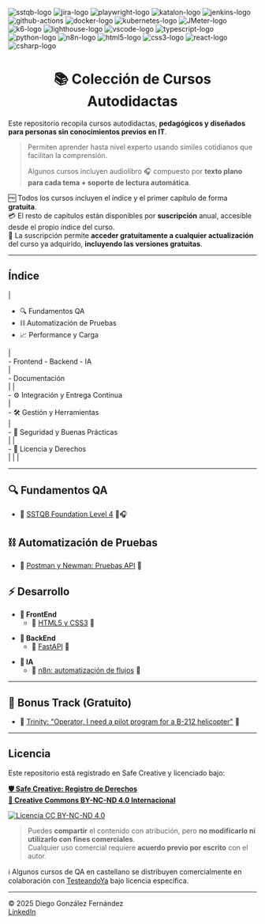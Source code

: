 ![sstqb-logo] ![jira-logo] ![playwright-logo] ![katalon-logo] ![jenkins-logo] ![github-actions] ![docker-logo] ![kubernetes-logo] ![JMeter-logo] ![k6-logo] ![lighthouse-logo] ![vscode-logo] ![typescript-logo] ![python-logo] ![n8n-logo] ![html5-logo] ![css3-logo] ![react-logo] ![csharp-logo]

<h1 align="center">📚 Colección de Cursos Autodidactas</h1>

Este repositorio recopila cursos autodidactas, **pedagógicos y diseñados para personas sin conocimientos previos en IT**.
> Permiten aprender hasta nivel experto usando símiles cotidianos que facilitan la comprensión.
>
> Algunos cursos incluyen audiolibro 🎧 compuesto por **texto plano para cada tema + soporte de lectura automática**.

🆓 Todos los cursos incluyen el índice y el primer capítulo de forma **gratuita**.  
💳 El resto de capítulos están disponibles por **suscripción** anual, accesible desde el propio índice del curso.  
🔁 La suscripción permite **acceder gratuitamente a cualquier actualización** del curso ya adquirido, **incluyendo las versiones gratuitas**.

---

## Índice

| <div>
- 🔍 Fundamentos QA  
- ⛓️ Automatización de Pruebas  
- 📈 Performance y Carga  
</div> | <div>
- Frontend  
- Backend  
- IA  
</div> | <div>
- Documentación  
</div> |
| <div>
- ⚙️ Integración y Entrega Continua  
</div> | <div>
- 🛠️ Gestión y Herramientas  
</div> | <div>
- 🔐 Seguridad y Buenas Prácticas  
</div> |
| <div>
- 🔐 Licencia y Derechos  
</div> |  |  |

---

<a id="qa">

<a id="qa-fundaments">

## 🔍 Fundamentos QA

- 🚧 [SSTQB Foundation Level 4](./courses/qa-fundaments/sstqb/readme.md) 📖🎧

<a id="qa-automation">

## ⛓️ Automatización de Pruebas

- 🚧 [Postman y Newman: Pruebas API](./courses/automation/postman/readme.md) 📖

<a id="desarrollo">

## ⚡ Desarrollo

<a id="dev-frontend">

- **🪪 FrontEnd**
  - 🚧 [HTML5 y CSS3](./courses/dev-and-ia/html5/readme.md) 📖

<a id="dev-backend">

- **🧳 BackEnd**
  - 🚧 [FastAPI](./courses/dev-and-ia/fastapi/readme.md) 📖

<a id="dev-ia">

- **🧠 IA**
  - 🚧 [n8n: automatización de flujos](./courses/dev-and-ia/n8n/readme.md) 📖

---

<a id="bonustrack">

## 🎁 Bonus Track (Gratuito)  

- 🚧 [Trinity: "Operator, I need a pilot program for a B-212 helicopter"](./courses/resources/helicopter/readme.md) 📖

---

<!--
## 🛠️ Gestión y Herramientas

- [Docker para testers](./courses/containers/docker/readme.md) 📖 (35 €)
- [Git](./courses/tools/git/readme.md) 📖 (25 €)
- [Jira](./courses/tools/jira/readme.md) 📖 (25 €)
- [Kubernetes](./courses/containers/kubernetes/readme.md) 📖 (50 €)

## 🧪 Automatización de Pruebas

- [Appium con C#](./courses/automation/appium/readme.md) 📖 (60 €)
- [Katalon Studio: Pruebas Mobile](./courses/automation/katalon/readme.md) 📖 (50 €)
- [Playwright con C#: QA industrial](./courses/automation/playwright/readme.md) 📖 (70 €)

## ⚙️ Integración y Entrega Continua

- [Bamboo](./courses/ci-cd/bamboo/readme.md) 📖 (30 €)
- [GitHub Actions](./courses/ci-cd/github-actions/readme.md) 📖 (30 €)
- [Jenkins](./courses/ci-cd/jenkins/readme.md) 📖 (30 €)

## 📈 Performance y Carga

- [Axe-Core](./courses/performance/axe-core/readme.md) 📖 (30 €)
- [JMeter](./courses/performance/jmeter/readme.md) 📖 (40 €)
- [K6](./courses/performance/k6/readme.md) 📖 (40 €)
- [LightHouse](./courses/performance/lighthouse/lighthouse/readme.md) 📖 (40 €)

## ⚡ Desarrollo

- [Go Language (GoLang)](./courses/dev-and-ia/golang/readme.md) 📖 (40 €)
- [Python](./courses/dev-and-ia/python/readme.md) 📖 (50 €)
- [TypeScript](./courses/dev-and-ia/typescript/readme.md) 📖 (50 €)
- **🪪 FrontEnd**
  - [Desarrollo Web en C# con Razor](./courses/dev-and-ia/csharp-razor/readme.md) 📖 (60 €)
  - [React con TypeScript](./courses/dev-and-ia/react/readme.md) 📖 (60 €)
- **🧳 BackEnd**
  - [Desarrollo Backend y Sistemas con C#](./courses/dev-and-ia/csharp-backend/readme.md) 📖 (60 €)
  - [Flask](./courses/dev-and-ia/flask/readme.md) 📖 (40 €)
- **🧠 IA**
  - [IA en C#](./courses/dev-and-ia/csharp-ia/readme.md) 📖 (70 €)
  - [IA Developer con Python](./courses/dev-and-ia/ia-python/readme.md) 📖 (70 €)

## 🔐 Seguridad y Buenas Prácticas

- [OWASP](./courses/security/owasp/readme.md) 📖 (35 €)
- [Seguridad para testers](./courses/security/security/readme.md) 📖 (35 €)

## 📋 Documentación

- [Árboles de decisión](./courses/documentation/decision-trees/readme.md) 📖 (20 €)
- [Confluence](./courses/documentation/confluence/readme.md) 📖 (20 €)
- [DFD: Diagramas de Flujo de Datos](./courses/documentation/dfd/readme.md) 📖 (20 €)
- [EDR: Diagramas Entidad Relación](./courses/documentation/edr/readme.md) 📖 (20 €)
- [Grafos de Gantt: Planificación de proyectos y paralelismo](./courses/documentation/gantt/readme.md) 📖 (20 €)
- [Markdown](./courses/documentation/markdown/readme.md) 📖 (10 €)
- [UML: Diagramas de Clases](./courses/documentation/uml/readme.md) 📖 (20 €)
- [XML](./courses/documentation/xml/readme.md) 📖 (20 €)

---
-->

## Licencia

Este repositorio está registrado en Safe Creative y licenciado bajo:

[**🛡️ Safe Creative: Registro de Derechos**](https://www.safecreative.org)  
[**🪪 Creative Commons BY-NC-ND 4.0 Internacional**](http://creativecommons.org/licenses/by-nc-nd/4.0/)

[![Licencia CC BY-NC-ND 4.0](https://licensebuttons.net/l/by-nc-nd/4.0/88x31.png)](http://creativecommons.org/licenses/by-nc-nd/4.0/)

> Puedes **compartir** el contenido con atribución, pero **no modificarlo ni utilizarlo con fines comerciales**.  
> Cualquier uso comercial requiere **acuerdo previo por escrito** con el autor.

ℹ️ Algunos cursos de QA en castellano se distribuyen comercialmente en colaboración con [TesteandoYa](https://testeandoya.com) bajo licencia específica.

---

© 2025 Diego González Fernández  
[LinkedIn](https://www.linkedin.com/in/diego-gonzalez-fernandez)

<!-- Iconos -->  
[linkedin-logo]: https://img.shields.io/badge/LinkedIn-blue?style=for-the-badge&logo=linkedin&logoColor=white  
[linkedin-link]: https://www.linkedin.com/in/diego-gonzalez-fernandez/  
[sstqb-logo]: https://img.shields.io/badge/SSTQB-005AA7?style=for-the-badge&logoColor=white  
[jira-logo]: https://img.shields.io/badge/jira-%230A0FFF.svg?style=for-the-badge&logo=jira&logoColor=white  
[github-actions]: https://img.shields.io/badge/github%20actions-%232671E5.svg?style=for-the-badge&logo=githubactions&logoColor=white  
[jenkins-logo]: https://img.shields.io/badge/Jenkins-D24939?style=for-the-badge&logo=jenkins&logoColor=white  
[kubernetes-logo]: https://img.shields.io/badge/Kubernetes-326CE5?style=for-the-badge&logo=kubernetes&logoColor=white  
[docker-logo]: https://img.shields.io/badge/Docker-2496ED?style=for-the-badge&logo=docker&logoColor=white  
[typescript-logo]: https://img.shields.io/badge/typescript-%23007ACC.svg?style=for-the-badge&logo=typescript&logoColor=white  
[python-logo]: https://img.shields.io/badge/Python-black?logo=python&style=for-the-badge  
[html5-logo]: https://img.shields.io/badge/HTML5-E34F26?style=for-the-badge&logo=html5&logoColor=white  
[css3-logo]: https://img.shields.io/badge/CSS3-1572B6?style=for-the-badge&logo=css3&logoColor=white  
[csharp-logo]: https://img.shields.io/badge/C%23-239120?style=for-the-badge&logo=c-sharp&logoColor=white  
[playwright-logo]: https://img.shields.io/badge/playwright-black?style=for-the-badge  
[katalon-logo]: https://img.shields.io/badge/Katalon%20Studio-0568A6?style=for-the-badge&logo=katalon&logoColor=white  
[K6-logo]: https://img.shields.io/badge/k6-7D64FF?style=for-the-badge&logo=k6&logoColor=white  
[JMeter-logo]: https://img.shields.io/badge/JMeter-D24939?style=for-the-badge&logo=apache-jmeter&logoColor=white  
[axe-core-logo]: https://img.shields.io/badge/axe--core-darkgreen?style=for-the-badge&logo=axe&logoColor=white  
[lighthouse-logo]: https://img.shields.io/badge/Lighthouse-orange?style=for-the-badge&logo=lighthouse&logoColor=white  
[vscode-logo]: https://img.shields.io/badge/Visual%20Studio%20Code-0078d7.svg?style=for-the-badge&logo=visual-studio-code&logoColor=white  
[react-logo]: https://img.shields.io/badge/React-61DAFB?style=for-the-badge&logo=react&logoColor=black  
[n8n-logo]: https://img.shields.io/badge/n8n-EF6533?style=for-the-badge&logo=n8n&logoColor=white  

